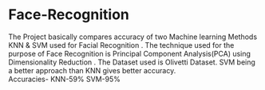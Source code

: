 # Face-Recognition
The Project basically compares accuracy of two Machine learning Methods KNN & SVM used for Facial Recognition . 
The technique used for the purpose of Face Recognition is Principal Component Analysis(PCA) using Dimensionality Reduction .
The Dataset used is Olivetti Dataset.
SVM being a better approach than KNN gives better accuracy.  
Accuracies-
   KNN-59%
   SVM-95%  
